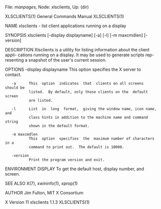 File: *manpages*,  Node: xlsclients,  Up: (dir)

XLSCLIENTS(1)               General Commands Manual              XLSCLIENTS(1)



NAME
       xlsclients - list client applications running on a display

SYNOPSIS
       xlsclients [-display displayname] [-a] [-l] [-m maxcmdlen] [-version]

DESCRIPTION
       Xlsclients is a utility for listing information about the client appli-
       cations running on a display.  It may be used to generate scripts  rep-
       resenting a snapshot of the user's current session.

OPTIONS
       -display displayname
               This option specifies the X server to contact.

       -a      This  option  indicates  that  clients on all screens should be
               listed.  By default, only those clients on the  default  screen
               are listed.

       -l      List  in  long  format,  giving the window name, icon name, and
               class hints in addition to the machine name and command  string
               shown in the default format.

       -m maxcmdlen
               This  option  specifies  the  maximum number of characters in a
               command to print out.  The default is 10000.

       -version
               Print the program version and exit.

ENVIRONMENT
       DISPLAY To get the default host, display number, and screen.

SEE ALSO
       X(7), xwininfo(1), xprop(1)

AUTHOR
       Jim Fulton, MIT X Consortium



X Version 11                   xlsclients 1.1.3                  XLSCLIENTS(1)

